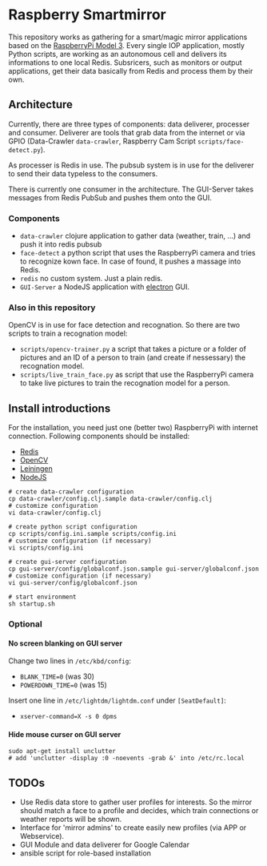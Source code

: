 # Raspberry Smartmirror

This repository works as gathering for a smart/magic mirror applications based on the [RaspberryPi Model 3](https://www.raspberrypi.org/products/raspberry-pi-3-model-b/). Every single IOP application, mostly Python scripts, are working as an autonomous cell and delivers its informations to one local Redis. Subsricers, such as monitors or output applications, get their data basically from Redis and process them by their own.


## Architecture

Currently, there are three types of components: data deliverer, processer and consumer. Deliverer are tools that grab data from the internet or via GPIO (Data-Crawler ```data-crawler```, Raspberry Cam Script ```scripts/face-detect.py```). 

As processer is Redis in use. The pubsub system is in use for the deliverer to send their data typeless to the consumers.

There is currently one consumer in the architecture. The GUI-Server takes messages from Redis PubSub and pushes them onto the GUI.

### Components

+ ```data-crawler``` clojure application to gather data (weather, train, ...) and push it into redis pubsub
+ ```face-detect``` a python script that uses the RaspberryPi camera and tries to recognize kown face. In case of found, it pushes a massage into Redis.
+ ```redis``` no custom system. Just a plain redis.
+ ```GUI-Server``` a NodeJS application with [electron](https://electron.atom.io/) GUI.

### Also in this repository
OpenCV is in use for face detection and recognation. So there are two scripts to train a recognation model:

+ ```scripts/opencv-trainer.py``` a script that takes a picture or a folder of pictures and an ID of a person to train (and create if nessessary) the recognation model.
+ ```scripts/live_train_face.py``` as script that use the RaspberryPi camera to take live pictures to train the recognation model for a person.


## Install introductions

For the installation, you need just one (better two) RaspberryPi with internet connection. Following components should be installed:

+ [Redis](http://mjavery.blogspot.de/2016/05/setting-up-redis-on-raspberry-pi.html)
+ [OpenCV](http://www.pyimagesearch.com/2016/04/18/install-guide-raspberry-pi-3-raspbian-jessie-opencv-3/)
+ [Leiningen](https://leiningen.org/)
+ [NodeJS](https://nodejs.org/en/)



```shell
# create data-crawler configuration
cp data-crawler/config.clj.sample data-crawler/config.clj
# customize configuration
vi data-crawler/config.clj

# create python script configuration
cp scripts/config.ini.sample scripts/config.ini
# customize configuration (if necessary)
vi scripts/config.ini

# create gui-server configuration
cp gui-server/config/globalconf.json.sample gui-server/globalconf.json
# customize configuration (if necessary)
vi gui-server/config/globalconf.json

# start environment
sh startup.sh
```

### Optional


#### No screen blanking on GUI server

Change two lines in ```/etc/kbd/config```:

+ ```BLANK_TIME=0``` (was 30)
+ ```POWERDOWN_TIME=0``` (was 15)

Insert one line in ```/etc/lightdm/lightdm.conf``` under ```[SeatDefault]```:

+ ```xserver-command=X -s 0 dpms```


#### Hide mouse curser on GUI server

```shell
sudo apt-get install unclutter
# add 'unclutter -display :0 -noevents -grab &' into /etc/rc.local 
```

## TODOs
+ Use Redis data store to gather user profiles for interests. So the mirror should match a face to a profile and decides, which train connections or weather reports will be shown.
+ Interface for 'mirror admins' to create easily new profiles (via APP or Webservice).
+ GUI Module and data deliverer for Google Calendar
+ ansible script for role-based installation
